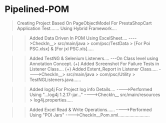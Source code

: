 # Pipelined-POM
> Creating Project Based On PageObjectModel For PrestaShopCart Application Test.......
> Using Hybrid Framework....

>> Added Data Driven In POM Using ExcelSheet....
---->CheckIn__> src/main/java > com/psc/TestData > [For Poi PSC.xlsx] & [For jxl PSC.xls].....

>> Added TestNG & Selenium Listeners....
---On Class level using Annotation Concept.
(+) 
>> Added Screenshot For Failure Tests in Listener Class....
(+) 
>> Added Extent_Report in Listener Class.....
---->CheckIn__> src/main/java > com/psc/Utility > TestNGListeners.java......

>> Added log4j For Project log info Details....
---->Performed Using "...log4j 1.2.17-jar..."
---->CheckIn__ src/main/resources > log4j.properties.....

>> Added Excel Read & Write Operations......
---->Performed Using "POI Jars"
---->CheckIn__Pom.xml.........................
          
